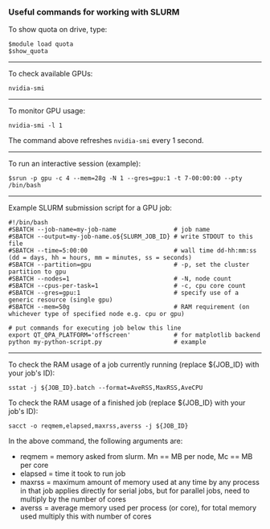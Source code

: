 ### Useful commands for working with SLURM                                                

To show quota on drive, type:

```
$module load quota
$show_quota
```

---

To check available GPUs:                              

```
nvidia-smi                                                                      
```

---

To monitor GPU usage:

```
nvidia-smi -l 1
```

The command above refreshes `nvidia-smi` every 1 second.

---

To run an interactive session (example):

```
$srun -p gpu -c 4 --mem=28g -N 1 --gres=gpu:1 -t 7-00:00:00 --pty /bin/bash
```

---

Example SLURM submission script for a GPU job:

```
#!/bin/bash
#SBATCH --job-name=my-job-name                # job name
#SBATCH --output=my-job-name.o${SLURM_JOB_ID} # write STDOUT to this file
#SBATCH --time=5:00:00                        # wall time dd-hh:mm:ss (dd = days, hh = hours, mm = minutes, ss = seconds)
#SBATCH --partition=gpu                       # -p, set the cluster partition to gpu
#SBATCH --nodes=1                             # -N, node count
#SBATCH --cpus-per-task=1                     # -c, cpu core count
#SBATCH --gres=gpu:1                          # specify use of a generic resource (single gpu)
#SBATCH --mem=50g                             # RAM requirement (on whichever type of specified node e.g. cpu or gpu)
                                                                                
# put commands for executing job below this line                                
export QT_QPA_PLATFORM='offscreen'            # for matplotlib backend
python my-python-script.py                    # example
```

---

To check the RAM usage of a job currently running (replace ${JOB_ID} with your job's ID):

```
sstat -j ${JOB_ID}.batch --format=AveRSS,MaxRSS,AveCPU
```

To check the RAM usage of a finished job (replace ${JOB_ID} with your job's ID):

```
sacct -o reqmem,elapsed,maxrss,averss -j ${JOB_ID}
```

In the above command, the following arguments are:
* reqmem = memory asked from slurm. Mn == MB per node, Mc == MB per core
* elapsed = time it took to run job
* maxrss = maximum amount of memory used at any time by any process in that job applies directly for serial jobs, but for parallel jobs, need to multiply by the number of cores
* averss = average memory used per process (or core), for total memory used multiply this with number of cores
